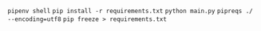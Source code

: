 ```pipenv shell```
```pip install -r requirements.txt```
```python main.py```
```pipreqs ./ --encoding=utf8```
```pip freeze > requirements.txt```
